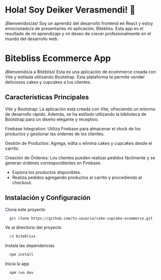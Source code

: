 
# Hola! Soy Deiker Verasmendi! 👋

¡Bienvenidos/as! Soy un aprendiz del desarrollo frontend en React y estoy emocionado/a de presentarles mi aplicación, Bitebliss. Esta app es el resultado de mi aprendizaje y mi deseo de crecer profesionalmente en el mundo del desarrollo web.
# Bitebliss Ecommerce App

¡Bienvenido/a a Bitebliss! Esta es una aplicación de ecommerce creada con Vite y estilada utilizando Bootstrap. Esta plataforma te permite vender deliciosos cakes y cupcakes a tus clientes.

## Características Principales

Vite y Bootstrap: La aplicación está creada con Vite, ofreciendo un entorno de desarrollo rápido. Además, se ha estilado utilizando la biblioteca de Bootstrap para un diseño elegante y receptivo.

Firebase Integration: Utiliza Firebase para almacenar el stock de los productos y gestionar las órdenes de los clientes.

Gestión de Productos: Agrega, edita o elimina cakes y cupcakes desde el carrito.

Creación de Órdenes: Los clientes pueden realizar pedidos fácilmente y se generan órdenes correspondientes en Firebase.

- Explora los productos disponibles.
- Realiza pedidos agregando productos al carrito y procediendo al checkout.



## Instalación y Configuración

Clona este proyecto

```bash
  git clone https://github.com/tu-usuario/cake-cupcake-ecommerce.git
```

Ve al directorio del proyecto

```bash
  cd bitebliss
```

Instala las dependencias

```bash
  npm install
```

Inicia la app

```bash
  npm run dev
```

